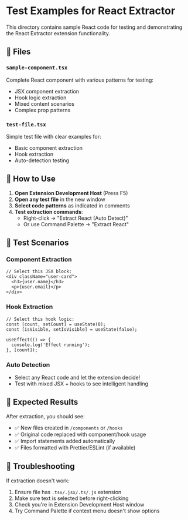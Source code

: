 # Test Examples for React Extractor

This directory contains sample React code for testing and demonstrating the React Extractor extension functionality.

## 📁 Files

### `sample-component.tsx`
Complete React component with various patterns for testing:
- JSX component extraction
- Hook logic extraction  
- Mixed content scenarios
- Complex prop patterns

### `test-file.tsx`
Simple test file with clear examples for:
- Basic component extraction
- Hook extraction
- Auto-detection testing

## 🧪 How to Use

1. **Open Extension Development Host** (Press F5)
2. **Open any test file** in the new window
3. **Select code patterns** as indicated in comments
4. **Test extraction commands**:
   - Right-click → "Extract React (Auto Detect)"
   - Or use Command Palette → "Extract React"

## 🎯 Test Scenarios

### Component Extraction
```tsx
// Select this JSX block:
<div className="user-card">
  <h3>{user.name}</h3>
  <p>{user.email}</p>
</div>
```

### Hook Extraction  
```tsx
// Select this hook logic:
const [count, setCount] = useState(0);
const [isVisible, setIsVisible] = useState(false);

useEffect(() => {
  console.log('Effect running');
}, [count]);
```

### Auto Detection
- Select any React code and let the extension decide!
- Test with mixed JSX + hooks to see intelligent handling

## 📝 Expected Results

After extraction, you should see:
- ✅ New files created in `/components` or `/hooks`
- ✅ Original code replaced with component/hook usage
- ✅ Import statements added automatically
- ✅ Files formatted with Prettier/ESLint (if available)

## 🐛 Troubleshooting

If extraction doesn't work:
1. Ensure file has `.tsx/.jsx/.ts/.js` extension
2. Make sure text is selected before right-clicking
3. Check you're in Extension Development Host window
4. Try Command Palette if context menu doesn't show options